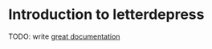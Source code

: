 # Introduction to letterdepress

TODO: write [great documentation](http://jacobian.org/writing/great-documentation/what-to-write/)
